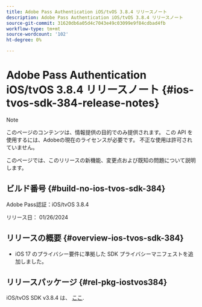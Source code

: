 ```yaml
---
title: Adobe Pass Authentication iOS/tvOS 3.8.4 リリースノート
description: Adobe Pass Authentication iOS/tvOS 3.8.4 リリースノート
source-git-commit: 31620db6a05d4c7043e49c03099e9f84cdbad4fb
workflow-type: tm+mt
source-wordcount: '102'
ht-degree: 0%

---
```


# Adobe Pass Authentication iOS/tvOS 3.8.4 リリースノート {#ios-tvos-sdk-384-release-notes}

>[!NOTE]
>
>このページのコンテンツは、情報提供の目的でのみ提供されます。 この API を使用するには、Adobeの現在のライセンスが必要です。 不正な使用は許可されていません。

このページでは、このリリースの新機能、変更点および既知の問題について説明します。

## ビルド番号 {#build-no-ios-tvos-sdk-384}

Adobe Pass認証：iOS/tvOS 3.8.4

リリース日： 01/26/2024



## リリースの概要 {#overview-ios-tvos-sdk-384}

* iOS 17 のプライバシー要件に準拠した SDK プライバシーマニフェストを追加しました。


## リリースパッケージ {#rel-pkg-iostvos384}

iOS/tvOS SDK v3.8.4 は、 [ここ](https://tve.zendesk.com/hc/en-us/articles/204963209-iOS-tvOS-Native-AccessEnabler-Library).
